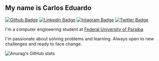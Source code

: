 ## My name is Carlos Eduardo 
[![Github Badge](https://img.shields.io/badge/-Github-000?style=flat-square&logo=Github&logoColor=white&link=https://github.com/carloseduardocsf)](https://github.com/carloseduardocsf)
[![Linkedin Badge](https://img.shields.io/badge/-LinkedIn-blue?style=flat-square&logo=Linkedin&logoColor=white&link=https://www.linkedin.com/in/carlos-cavalcanti-219a731ab/)](https://www.linkedin.com/in/carlos-cavalcanti-219a731ab/)
[![Intagram Badge](https://img.shields.io/badge/-Instagram-8a2be2?style=flat-square&labelColor=8a2be2&logo=instagram&logoColor=white&link=https://www.instagram.com/caducavalcanti/)](https://www.instagram.com/caducavalcanti/)
[![Twitter Badge](https://img.shields.io/badge/-Gmail-ae0000?style=flat-square&labelColor=ae0000&logo=gmail&logoColor=white&link=mailto:carlos.cavalcanti@academico.ufpb.br)](mailto:carlos.cavalcanti@academico.ufpb.br)


I'm a computer engineering student at [Federal University of Paraíba](http://ci.ufpb.br/)

I'm passionate about solving problems and learning. Always open to new challenges and ready to face change.


![Anurag's GitHub stats](https://github-readme-stats.vercel.app/api?username=carloseduardocsf&theme=radical&show_icons=true)




<!--[![Top Langs](https://github-readme-stats.vercel.app/api/top-langs/?username=carloseduardocsf&layout=compact&theme=radical)](https://github.com/carloseduardocsf/github-readme-stats)-->

<!--[Snake animation](https://github.com/carloseduardocsf/carloseduardocsf/blob/output/github-contribution-grid-snake.svg)-->

